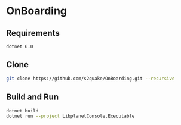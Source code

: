 # OnBoarding

## Requirements

```plain
dotnet 6.0
```

## Clone

```sh
git clone https://github.com/s2quake/OnBoarding.git --recursive
```

## Build and Run

```sh
dotnet build
dotnet run --project LibplanetConsole.Executable
```
